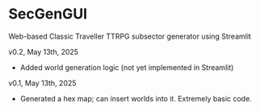 # SecGenGUI
Web-based Classic Traveller TTRPG subsector generator using Streamlit

v0.2, May 13th, 2025
- Added world generation logic (not yet implemented in Streamlit)

v0.1, May 13th, 2025
- Generated a hex map; can insert worlds into it. Extremely basic code.
